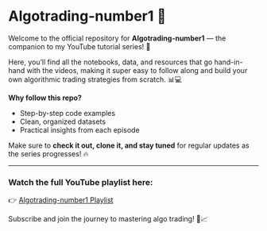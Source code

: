 # Algotrading-number1 🚀

Welcome to the official repository for **Algotrading-number1** — the companion to my YouTube tutorial series! 🎥

Here, you’ll find all the notebooks, data, and resources that go hand-in-hand with the videos, making it super easy to follow along and build your own algorithmic trading strategies from scratch. 📊💻

**Why follow this repo?**  
- Step-by-step code examples  
- Clean, organized datasets  
- Practical insights from each episode

Make sure to **check it out, clone it, and stay tuned** for regular updates as the series progresses! 🔥

---

### Watch the full YouTube playlist here:  
👉 [Algotrading-number1 Playlist](https://www.youtube.com/watch?v=qrCmgWCEgNs&list=PLw5R16SBJYHU2KBxf2BSFNYO6J_TDfLNs&pp=gAQB)

Subscribe and join the journey to mastering algo trading! 🚀📈
